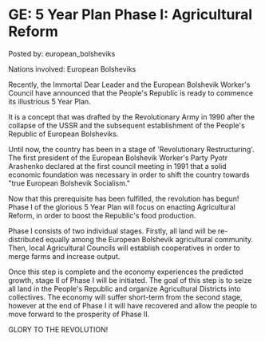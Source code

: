 # GE: 5 Year Plan Phase I: Agricultural Reform

Posted by: european_bolsheviks

Nations involved: European Bolsheviks

Recently, the Immortal Dear Leader and the European Bolshevik Worker's Council have announced that the People's Republic is ready to commence its illustrious 5 Year Plan.

It is a concept that was drafted by the Revolutionary Army in 1990 after the collapse of the USSR and the subsequent establishment of the People's Republic of European Bolsheviks. 

Until now, the country has been in a stage of 'Revolutionary Restructuring'. The first president of the European Bolshevik Worker's Party Pyotr Arashenko declared at the first council meeting in 1991 that a solid economic foundation was necessary in order to shift the country towards "true European Bolshevik Socialism." 

Now that this prerequisite has been fulfilled, the revolution has begun! Phase I of the glorious 5 Year Plan will focus on enacting Agricultural Reform, in order to boost the Republic's food production.

Phase I consists of two individual stages. Firstly, all land will be re-distributed equally among the European Bolshevik agricultural community. Then, local Agricultural Councils will establish cooperatives in order to merge farms and increase output. 

Once this step is complete and the economy experiences the predicted growth, stage II of Phase I will be initiated. The goal of this step is to seize all land in the People's Republic and organize Agricultural Districts into collectives. The economy will suffer short-term from the second stage, however at the end of Phase I it will have recovered and allow the people to move forward to the prosperity of Phase II.

GLORY TO THE REVOLUTION!